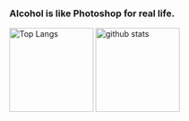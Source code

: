 ### Alcohol is like Photoshop for real life.
<p align="left"> 
  <img alt="Top Langs" height="150px" src="https://github-readme-stats.vercel.app/api?username=somaasahi&hide=contribs&count_private=true&show_icons=true&theme=tokyonight)](https://github.com/somaasahi/)" />
  <img alt="github stats" height="150px" src="[![Top used Langs](https://github-readme-stats.vercel.app/api/top-langs/?username=somaasahi&layout=compact&theme=tokyonight)](https://github.com/somaasahi/)
" />
</p>
<!-- [![hogehoge's github stats](https://github-readme-stats.vercel.app/api?username=somaasahi&hide=contribs&count_private=true&show_icons=true&theme=tokyonight)](https://github.com/somaasahi/)

[![Top used Langs](https://github-readme-stats.vercel.app/api/top-langs/?username=somaasahi&layout=compact&theme=tokyonight)](https://github.com/somaasahi/)
 -->
<!--
**somaasahi/somaasahi** is a ✨ _special_ ✨ repository because its `README.md` (this file) appears on your GitHub profile.

Here are some ideas to get you started:

